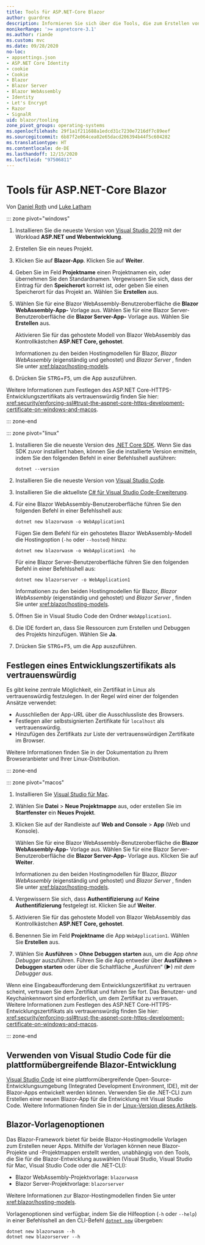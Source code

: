 ```yaml
---
title: Tools für ASP.NET-Core Blazor
author: guardrex
description: Informieren Sie sich über die Tools, die zum Erstellen von Blazor-Apps verfügbar sind.
monikerRange: '>= aspnetcore-3.1'
ms.author: riande
ms.custom: mvc
ms.date: 09/28/2020
no-loc:
- appsettings.json
- ASP.NET Core Identity
- cookie
- Cookie
- Blazor
- Blazor Server
- Blazor WebAssembly
- Identity
- Let's Encrypt
- Razor
- SignalR
uid: blazor/tooling
zone_pivot_groups: operating-systems
ms.openlocfilehash: 29f1a1f211688a1edcd31c7230e7216df7c89eef
ms.sourcegitcommit: 6b87f2e064cea02e65dacd206394b44f5c604282
ms.translationtype: HT
ms.contentlocale: de-DE
ms.lasthandoff: 12/15/2020
ms.locfileid: "97506811"
---
```

# <a name="tooling-for-aspnet-core-no-locblazor"></a>Tools für ASP.NET-Core Blazor

Von [Daniel Roth](https://github.com/danroth27) und [Luke Latham](https://github.com/guardrex)

::: zone pivot="windows"

1. Installieren Sie die neueste Version von [Visual Studio 2019](https://visualstudio.microsoft.com/downloads/) mit der Workload **ASP.NET und Webentwicklung**.

1. Erstellen Sie ein neues Projekt.

1. Klicken Sie auf **Blazor-App**. Klicken Sie auf **Weiter**.

1. Geben Sie im Feld **Projektname** einen Projektnamen ein, oder übernehmen Sie den Standardnamen. Vergewissern Sie sich, dass der Eintrag für den **Speicherort** korrekt ist, oder geben Sie einen Speicherort für das Projekt an. Wählen Sie **Erstellen** aus.

1. Wählen Sie für eine Blazor WebAssembly-Benutzeroberfläche die **Blazor WebAssembly-App-** Vorlage aus. Wählen Sie für eine Blazor Server-Benutzeroberfläche die **Blazor Server-App-** Vorlage aus. Wählen Sie **Erstellen** aus.

   Aktivieren Sie für das gehostete Modell von Blazor WebAssembly das Kontrollkästchen **ASP.NET Core, gehostet**.

   Informationen zu den beiden Hostingmodellen für Blazor, *Blazor WebAssembly* (eigenständig und gehostet) und *Blazor Server* , finden Sie unter <xref:blazor/hosting-models>.

1. Drücken Sie <kbd>STRG</kbd>+<kbd>F5</kbd>, um die App auszuführen.

Weitere Informationen zum Festlegen des ASP.NET Core-HTTPS-Entwicklungszertifikats als vertrauenswürdig finden Sie hier: <xref:security/enforcing-ssl#trust-the-aspnet-core-https-development-certificate-on-windows-and-macos>.

::: zone-end

::: zone pivot="linux"

1. Installieren Sie die neueste Version des [.NET Core SDK](https://dotnet.microsoft.com/download). Wenn Sie das SDK zuvor installiert haben, können Sie die installierte Version ermitteln, indem Sie den folgenden Befehl in einer Befehlsshell ausführen:

   ```dotnetcli
   dotnet --version
   ```

1. Installieren Sie die neueste Version von [Visual Studio Code](https://code.visualstudio.com).

1. Installieren Sie die aktuellste [C# für Visual Studio Code-Erweiterung](https://marketplace.visualstudio.com/items?itemName=ms-dotnettools.csharp).

1. Für eine Blazor WebAssembly-Benutzeroberfläche führen Sie den folgenden Befehl in einer Befehlsshell aus:

   ```dotnetcli
   dotnet new blazorwasm -o WebApplication1
   ```

   Fügen Sie dem Befehl für ein gehostetes Blazor WebAssembly-Modell die Hostingoption (`-ho` oder `--hosted`) hinzu:
   
   ```dotnetcli
   dotnet new blazorwasm -o WebApplication1 -ho
   ```
   
   Für eine Blazor Server-Benutzeroberfläche führen Sie den folgenden Befehl in einer Befehlsshell aus:

   ```dotnetcli
   dotnet new blazorserver -o WebApplication1
   ```

   Informationen zu den beiden Hostingmodellen für Blazor, *Blazor WebAssembly* (eigenständig und gehostet) und *Blazor Server* , finden Sie unter <xref:blazor/hosting-models>.

1. Öffnen Sie in Visual Studio Code den Ordner `WebApplication1`.

1. Die IDE fordert an, dass Sie Ressourcen zum Erstellen und Debuggen des Projekts hinzufügen. Wählen Sie **Ja**.

1. Drücken Sie <kbd>STRG</kbd>+<kbd>F5</kbd>, um die App auszuführen.

## <a name="trust-a-development-certificate"></a>Festlegen eines Entwicklungszertifikats als vertrauenswürdig

Es gibt keine zentrale Möglichkeit, ein Zertifikat in Linux als vertrauenswürdig festzulegen. In der Regel wird einer der folgenden Ansätze verwendet:

* Ausschließen der App-URL über die Ausschlussliste des Browsers.
* Festlegen aller selbstsignierten Zertifikate für `localhost` als vertrauenswürdig.
* Hinzufügen des Zertifikats zur Liste der vertrauenswürdigen Zertifikate im Browser.

Weitere Informationen finden Sie in der Dokumentation zu Ihrem Browseranbieter und Ihrer Linux-Distribution.

::: zone-end

::: zone pivot="macos"

1. Installieren Sie [Visual Studio für Mac](https://visualstudio.microsoft.com/vs/mac/).

1. Wählen Sie **Datei** > **Neue Projektmappe** aus, oder erstellen Sie im **Startfenster** ein **Neues Projekt**.

1. Klicken Sie auf der Randleiste auf **Web and Console** > **App** (Web und Konsole).

   Wählen Sie für eine Blazor WebAssembly-Benutzeroberfläche die **Blazor WebAssembly-App-** Vorlage aus. Wählen Sie für eine Blazor Server-Benutzeroberfläche die **Blazor Server-App-** Vorlage aus. Klicken Sie auf **Weiter**.

   Informationen zu den beiden Hostingmodellen für Blazor, *Blazor WebAssembly* (eigenständig und gehostet) und *Blazor Server* , finden Sie unter <xref:blazor/hosting-models>.

1. Vergewissern Sie sich, dass **Authentifizierung** auf **Keine Authentifizierung** festgelegt ist. Klicken Sie auf **Weiter**.

1. Aktivieren Sie für das gehostete Modell von Blazor WebAssembly das Kontrollkästchen **ASP.NET Core, gehostet**.

1. Benennen Sie im Feld **Projektname** die App `WebApplication1`. Wählen Sie **Erstellen** aus.

1. Wählen Sie **Ausführen** > **Ohne Debuggen starten** aus, um die App *ohne Debugger* auszuführen. Führen Sie die App entweder über **Ausführen** > **Debuggen starten** oder über die Schaltfläche „Ausführen“ (&#9654;) *mit dem Debugger aus*.

Wenn eine Eingabeaufforderung dem Entwicklungszertifikat zu vertrauen scheint, vertrauen Sie dem Zertifikat und fahren Sie fort. Das Benutzer- und Keychainkennwort sind erforderlich, um dem Zertifikat zu vertrauen. Weitere Informationen zum Festlegen des ASP.NET Core-HTTPS-Entwicklungszertifikats als vertrauenswürdig finden Sie hier: <xref:security/enforcing-ssl#trust-the-aspnet-core-https-development-certificate-on-windows-and-macos>.

::: zone-end

## <a name="use-visual-studio-code-for-cross-platform-no-locblazor-development"></a>Verwenden von Visual Studio Code für die plattformübergreifende Blazor-Entwicklung

[Visual Studio Code](https://code.visualstudio.com/) ist eine plattformübergreifende Open-Source-Entwicklungsumgebung (Integrated Development Environment, IDE), mit der Blazor-Apps entwickelt werden können. Verwenden Sie die .NET-CLI zum Erstellen einer neuen Blazor-App für die Entwicklung mit Visual Studio Code. Weitere Informationen finden Sie in der [Linux-Version dieses Artikels](/aspnet/core/blazor/tooling?pivots=linux).

## <a name="no-locblazor-template-options"></a>Blazor-Vorlagenoptionen

Das Blazor-Framework bietet für beide Blazor-Hostingmodelle Vorlagen zum Erstellen neuer Apps. Mithilfe der Vorlagen können neue Blazor-Projekte und -Projektmappen erstellt werden, unabhängig von den Tools, die Sie für die Blazor-Entwicklung auswählen (Visual Studio, Visual Studio für Mac, Visual Studio Code oder die .NET-CLI):

* Blazor WebAssembly-Projektvorlage: `blazorwasm`
* Blazor Server-Projektvorlage: `blazorserver`

Weitere Informationen zur Blazor-Hostingmodellen finden Sie unter <xref:blazor/hosting-models>.

Vorlagenoptionen sind verfügbar, indem Sie die Hilfeoption (`-h` oder `--help`) in einer Befehlsshell an den CLI-Befehl [`dotnet new`](/dotnet/core/tools/dotnet-new) übergeben:

```dotnetcli
dotnet new blazorwasm --h
dotnet new blazorserver --h
```
